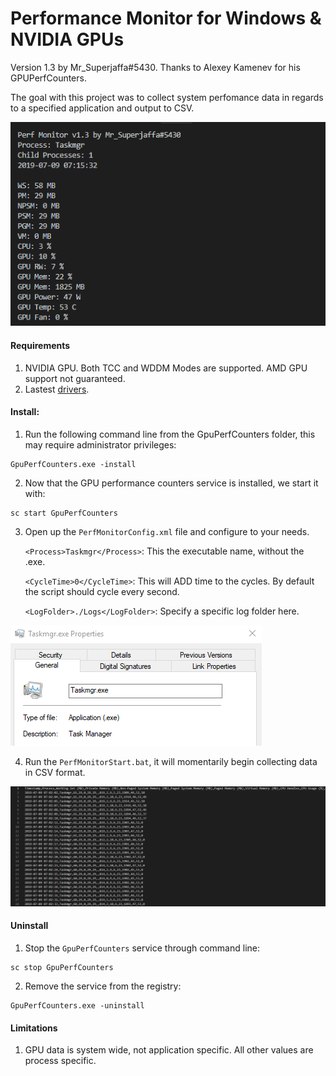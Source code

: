 # Performance Monitor for Windows & NVIDIA GPUs
Version 1.3 by Mr_Superjaffa#5430.
Thanks to Alexey Kamenev for his GPUPerfCounters.

The goal with this project was to collect system perfomance data in regards to a specified application and output to CSV.

![Perf Monitor](doc/images/2.png)

#### Requirements
1. NVIDIA GPU. Both TCC and WDDM Modes are supported. AMD GPU support not guaranteed.
2. Lastest [drivers](http://www.nvidia.com/Download/index.aspx).

#### Install:
1. Run the following command line from the GpuPerfCounters folder, this may require administrator privileges:
```
GpuPerfCounters.exe -install
```
2. Now that the GPU performance counters service is installed, we start it with:
```
sc start GpuPerfCounters
```
3. Open up the `PerfMonitorConfig.xml` file and configure to your needs.

    `<Process>Taskmgr</Process>`: This the executable name, without the .exe.

    `<CycleTime>0</CycleTime>`: This will ADD time to the cycles. By default the script should cycle every second.

    `<LogFolder>./Logs</LogFolder>`: Specify a specific log folder here.

![Process Name](doc/images/1.png)
    
4. Run the `PerfMonitorStart.bat`, it will momentarily begin collecting data in CSV format.

![CSV Data](doc/images/3.png)

#### Uninstall
1. Stop the `GpuPerfCounters` service through command line:
```
sc stop GpuPerfCounters
```
2. Remove the service from the registry:
```
GpuPerfCounters.exe -uninstall
```

#### Limitations

1. GPU data is system wide, not application specific. All other values are process specific.
